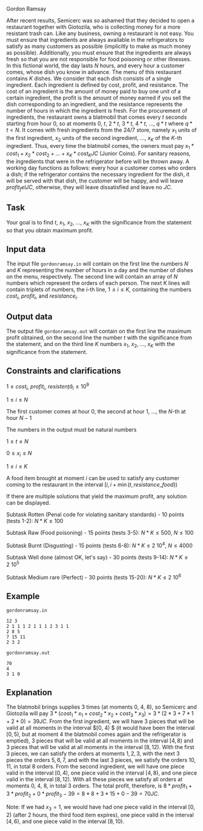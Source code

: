 Gordon Ramsay

After recent results, Semicerc was so ashamed that they decided to open a restaurant together with Giotozila, who is collecting money for a more resistant trash can. Like any business, owning a restaurant is not easy. You must ensure that ingredients are always available in the refrigerators to satisfy as many customers as possible (implicitly to make as much money as possible). Additionally, you must ensure that the ingredients are always fresh so that you are not responsible for food poisoning or other illnesses. In this fictional world, the day lasts $N$ hours, and every hour a customer comes, whose dish you know in advance. The menu of this restaurant contains $K$ dishes. We consider that each dish consists of a single ingredient. Each ingredient is defined by cost, profit, and resistance. The cost of an ingredient is the amount of money paid to buy one unit of a certain ingredient, the profit is the amount of money earned if you sell the dish corresponding to an ingredient, and the resistance represents the number of hours in which the ingredient is fresh. For the procurement of ingredients, the restaurant owns a blatmobil that comes every $t$ seconds starting from hour $0$, so at moments $0$, $t$, $2 * t$, $3 * t$, $4 * t$, $\dots$, $q * t$ where $q * t < N$. It comes with fresh ingredients from the 24/7 store, namely $x_1$ units of the first ingredient, $x_2$ units of the second ingredient, $\dots$, $x_K$ of the $K$-th ingredient. Thus, every time the blatmobil comes, the owners must pay $x_1 * cost_1 + x_2 * cost_2 + \dots + x_K * cost_K JC$ (Junior Coins). For sanitary reasons, the ingredients that were in the refrigerator before will be thrown away. A working day functions as follows: every hour a customer comes who orders a dish; if the refrigerator contains the necessary ingredient for the dish, it will be served with that dish, the customer will be happy, and will leave $profit_fel JC$, otherwise, they will leave dissatisfied and leave no $JC$.

## Task
Your goal is to find $t$, $x_1$, $x_2$, $\dots$, $x_K$ with the significance from the statement so that you obtain maximum profit.

## Input data
The input file `gordonramsay.in` will contain on the first line the numbers $N$ and $K$ representing the number of hours in a day and the number of dishes on the menu, respectively. The second line will contain an array of $N$ numbers which represent the orders of each person. The next $K$ lines will contain triplets of numbers, the $i$-th line, $1 \leq i \leq K$, containing the numbers $cost_i$, $profit_i$, and $resistance_i$.

## Output data
The output file `gordonramsay.out` will contain on the first line the maximum profit obtained, on the second line the number $t$ with the significance from the statement, and on the third line $K$ numbers $x_1$, $x_2$, $\dots$, $x_K$ with the significance from the statement.

## Constraints and clarifications
$1 \leq cost_i$, $profit_i$, $resistență_i \leq 10^9$

$1 \leq i \leq N$

The first customer comes at hour $0$, the second at hour $1$, $\dots$, the $N$-th at hour $N - 1$

The numbers in the output must be natural numbers

$1 \leq t \leq N$

$0 \leq x_i \leq N$

$1 \leq i \leq K$

A food item brought at moment $i$ can be used to satisfy any customer coming to the restaurant in the interval $[i, i + \min(t, resistance\_food))$

If there are multiple solutions that yield the maximum profit, any solution can be displayed.

Subtask Rotten (Penal code for violating sanitary standards) - 10 points (tests 1-2): $N * K \leq 100$

Subtask Raw (Food poisoning) - 15 points (tests 3-5): $N * K \leq 500$, $N \leq 100$

Subtask Burnt (Disgusting) - 15 points (tests 6-8): $N * K \leq 2 \ 10^4$, $N \leq 4000$

Subtask Well done (almost OK, let's say) - 30 points (tests 9-14): $N * K \leq 2 \ 10^5$

Subtask Medium rare (Perfect) - 30 points (tests 15-20): $N * K \leq 2 \ 10^6$

## Example

`gordonramsay.in`
```
12 3
2 1 1 1 2 1 1 1 2 3 1 1
2 8 5
7 15 11
2 3 2
```

`gordonramsay.out`
```
70
4
3 1 0
```

## Explanation

The blatmobil brings supplies 3 times (at moments $0$, $4$, $8$), so Semicerc and Giotozila will pay $3 * (cost_1 * x_1 + cost_2 * x_2 + cost_3 * x_3) = 3 * (2 * 3 + 7 * 1 + 2 * 0) = 39 JC$. From the first ingredient, we will have 3 pieces that will be valid at all moments in the interval $[0, 4) $ (it would have been the interval $[0, 5)$, but at moment $4$ the blatmobil comes again and the refrigerator is emptied), 3 pieces that will be valid at all moments in the interval $[4, 8)$ and 3 pieces that will be valid at all moments in the interval $[8, 12)$. With the first 3 pieces, we can satisfy the orders at moments $1, 2, 3$, with the next 3 pieces the orders $5, 6, 7$, and with the last 3 pieces, we satisfy the orders $10, 11$, in total 8 orders. From the second ingredient, we will have one piece valid in the interval $[0, 4)$, one piece valid in the interval $[4, 8)$, and one piece valid in the interval $[8, 12)$. With all these pieces we satisfy all orders at moments $0$, $4$, $8$, in total 3 orders. The total profit, therefore, is $8 * profit_1 + 3 * profit_2 + 0 * profit_3 - 39 = 8 * 8 + 3 * 15 + 0 - 39 = 70 JC$.

Note: If we had $x_3 = 1$, we would have had one piece valid in the interval $[0, 2)$ (after 2 hours, the third food item expires), one piece valid in the interval $[4, 6)$, and one piece valid in the interval $[8, 10)$.
